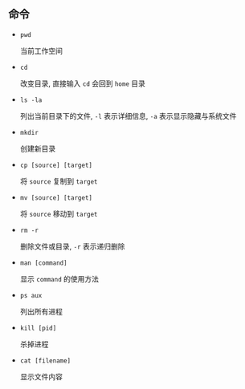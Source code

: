 ## 命令

- `pwd`

    当前工作空间

- `cd`

    改变目录, 直接输入 `cd` 会回到 `home` 目录

- `ls -la`

    列出当前目录下的文件, `-l` 表示详细信息, `-a` 表示显示隐藏与系统文件

- `mkdir`

    创建新目录

- `cp [source] [target]`

    将 `source` 复制到 `target`

- `mv [source] [target]`

    将 `source` 移动到 `target`

- `rm -r`

    删除文件或目录, `-r` 表示递归删除

- `man [command]`

    显示 `command` 的使用方法

- `ps aux`

    列出所有进程

- `kill [pid]`

    杀掉进程

- `cat [filename]`

    显示文件内容
